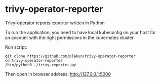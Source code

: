 # trivy-operator-reporter
Trivy-operator reports exporter written in Python

To run the application, you need to have local kubeconfig on your host for an account with the right permissions in the kubernetes cluster.

Run script:
```
git clone https://github.com/plakun/trivy-operator-reporter
cd trivy-operator-reporter
/bin/python3 ./trivy-reporter.py
```

Then open in browser address:
http://127.0.0.1:5000

